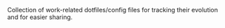 Collection of work-related dotfiles/config files for tracking their evolution and for easier sharing.
